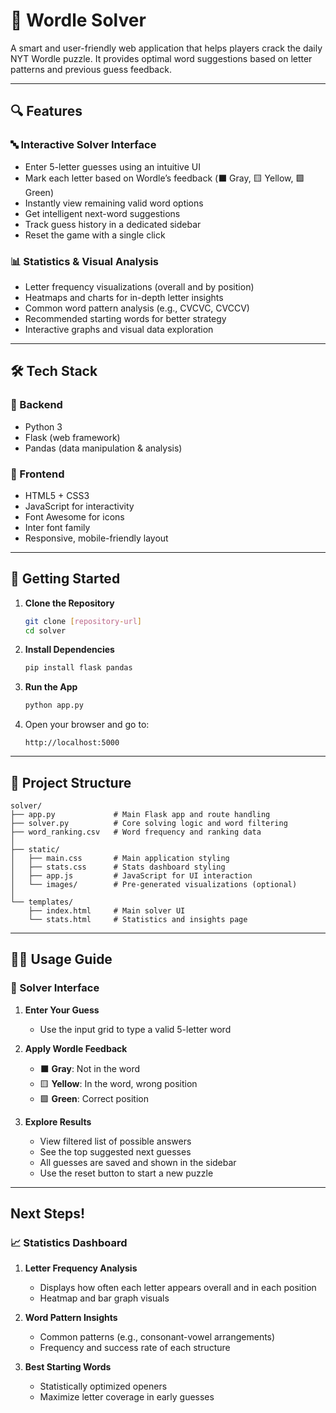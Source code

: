 # 🧠 Wordle Solver

A smart and user-friendly web application that helps players crack the daily NYT Wordle puzzle. It provides optimal word suggestions based on letter patterns and previous guess feedback.

---

## 🔍 Features

### 🔤 **Interactive Solver Interface**

- Enter 5-letter guesses using an intuitive UI
- Mark each letter based on Wordle’s feedback (⬛ Gray, 🟨 Yellow, 🟩 Green)
- Instantly view remaining valid word options
- Get intelligent next-word suggestions
- Track guess history in a dedicated sidebar
- Reset the game with a single click

### 📊 **Statistics & Visual Analysis**

- Letter frequency visualizations (overall and by position)
- Heatmaps and charts for in-depth letter insights
- Common word pattern analysis (e.g., CVCVC, CVCCV)
- Recommended starting words for better strategy
- Interactive graphs and visual data exploration

---

## 🛠️ Tech Stack

### 🧩 Backend

- Python 3
- Flask (web framework)
- Pandas (data manipulation & analysis)

### 🎨 Frontend

- HTML5 + CSS3
- JavaScript for interactivity
- Font Awesome for icons
- Inter font family
- Responsive, mobile-friendly layout

---

## 🚀 Getting Started

1. **Clone the Repository**

   ```bash
   git clone [repository-url]
   cd solver
   ```

2. **Install Dependencies**

   ```bash
   pip install flask pandas
   ```

3. **Run the App**

   ```bash
   python app.py
   ```

4. Open your browser and go to:

   ```
   http://localhost:5000
   ```

---

## 📁 Project Structure

```
solver/
├── app.py             # Main Flask app and route handling
├── solver.py          # Core solving logic and word filtering
├── word_ranking.csv   # Word frequency and ranking data
│
├── static/
│   ├── main.css       # Main application styling
│   ├── stats.css      # Stats dashboard styling
│   ├── app.js         # JavaScript for UI interaction
│   └── images/        # Pre-generated visualizations (optional)
│
└── templates/
    ├── index.html     # Main solver UI
    └── stats.html     # Statistics and insights page
```

---

## 🧑‍💻 Usage Guide

### 🎯 Solver Interface

1. **Enter Your Guess**

   - Use the input grid to type a valid 5-letter word

2. **Apply Wordle Feedback**

   - ⬛ **Gray**: Not in the word
   - 🟨 **Yellow**: In the word, wrong position
   - 🟩 **Green**: Correct position

3. **Explore Results**

   - View filtered list of possible answers
   - See the top suggested next guesses
   - All guesses are saved and shown in the sidebar
   - Use the reset button to start a new puzzle

---

## Next Steps!

### 📈 Statistics Dashboard

1. **Letter Frequency Analysis**

   - Displays how often each letter appears overall and in each position
   - Heatmap and bar graph visuals

2. **Word Pattern Insights**

   - Common patterns (e.g., consonant-vowel arrangements)
   - Frequency and success rate of each structure

3. **Best Starting Words**

   - Statistically optimized openers
   - Maximize letter coverage in early guesses
